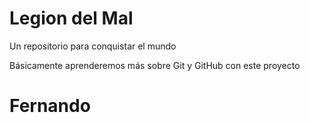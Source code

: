# Legion del Mal
Un repositorio para conquistar el mundo

Básicamente aprenderemos más sobre Git y GitHub con este proyecto


# Fernando 
